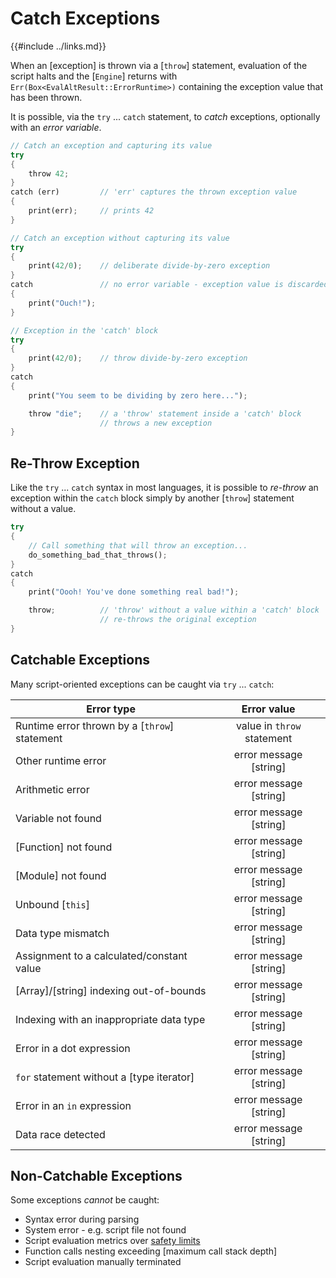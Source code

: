 Catch Exceptions
================

{{#include ../links.md}}


When an [exception] is thrown via a [`throw`] statement, evaluation of the script halts
and the [`Engine`] returns with `Err(Box<EvalAltResult::ErrorRuntime>)` containing the
exception value that has been thrown.

It is possible, via the `try` ... `catch` statement, to _catch_ exceptions, optionally
with an _error variable_.

```rust
// Catch an exception and capturing its value
try
{
    throw 42;
}
catch (err)         // 'err' captures the thrown exception value
{
    print(err);     // prints 42
}

// Catch an exception without capturing its value
try
{
    print(42/0);    // deliberate divide-by-zero exception
}
catch               // no error variable - exception value is discarded
{
    print("Ouch!");
}

// Exception in the 'catch' block
try
{
    print(42/0);    // throw divide-by-zero exception
}
catch
{
    print("You seem to be dividing by zero here...");

    throw "die";    // a 'throw' statement inside a 'catch' block
                    // throws a new exception
}
```


Re-Throw Exception
------------------

Like the `try` ... `catch` syntax in most languages, it is possible to _re-throw_
an exception within the `catch` block simply by another [`throw`] statement without
a value.


```rust
try
{
    // Call something that will throw an exception...
    do_something_bad_that_throws();
}
catch
{
    print("Oooh! You've done something real bad!");

    throw;          // 'throw' without a value within a 'catch' block
                    // re-throws the original exception
}

```


Catchable Exceptions
--------------------

Many script-oriented exceptions can be caught via `try` ... `catch`:

| Error type                                    |        Error value         |
| --------------------------------------------- | :------------------------: |
| Runtime error thrown by a [`throw`] statement | value in `throw` statement |
| Other runtime error                           |   error message [string]   |
| Arithmetic error                              |   error message [string]   |
| Variable not found                            |   error message [string]   |
| [Function] not found                          |   error message [string]   |
| [Module] not found                            |   error message [string]   |
| Unbound [`this`]                              |   error message [string]   |
| Data type mismatch                            |   error message [string]   |
| Assignment to a calculated/constant value     |   error message [string]   |
| [Array]/[string] indexing out-of-bounds       |   error message [string]   |
| Indexing with an inappropriate data type      |   error message [string]   |
| Error in a dot expression                     |   error message [string]   |
| `for` statement without a [type iterator]     |   error message [string]   |
| Error in an `in` expression                   |   error message [string]   |
| Data race detected                            |   error message [string]   |


Non-Catchable Exceptions
------------------------

Some exceptions _cannot_ be caught:

* Syntax error during parsing
* System error - e.g. script file not found
* Script evaluation metrics over [safety limits]({{rootUrl}}/safety/index.md)
* Function calls nesting exceeding [maximum call stack depth]
* Script evaluation manually terminated
